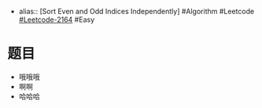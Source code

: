- alias:: [Sort Even and Odd Indices Independently]
  #Algorithm #Leetcode [#Leetcode-2164](https://leetcode-cn.com/problems/sort-even-and-odd-indices-independently/) #Easy
# 题目
- 哦哦哦
- 啊啊
- 哈哈哈